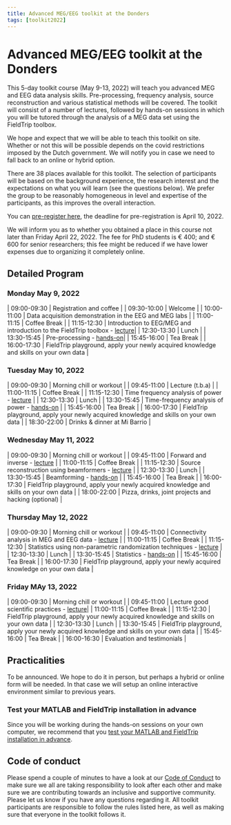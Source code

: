 ```yaml
---
title: Advanced MEG/EEG toolkit at the Donders
tags: [toolkit2022]
---
```


# Advanced MEG/EEG toolkit at the Donders

This 5-day toolkit course (May 9-13, 2022) will teach you advanced MEG and EEG data analysis skills. Pre-processing, frequency analysis, source reconstruction and various statistical methods will be covered. The toolkit will consist of a number of lectures, followed by hands-on sessions in which you will be tutored through the analysis of a MEG data set using the FieldTrip toolbox.

We hope and expect that we will be able to teach this toolkit on site. Whether or not this will be possible depends on the covid restrictions imposed by the Dutch government. We will notify you in case we need to fall back to an online or hybrid option.

There are 38 places available for this toolkit. The selection of participants will be based on the background experience, the research interest and the expectations on what you will learn (see the questions below). We prefer the group to be reasonably homogeneous in level and expertise of the participants, as this improves the overall interaction.

You can [pre-register here](https://www.ru.nl/donders/agenda/donders-tool-kits/vm-tool-kits/donders-meg-eeg-toolkit/), the deadline for pre-registration is April 10, 2022.

We will inform you as to whether you obtained a place in this course not later than Friday April 22, 2022. The fee for PhD students is € 400; and € 600 for senior researchers; this  fee might be reduced if we have lower expenses due to organizing it completely online.

## Detailed Program

### Monday May 9, 2022

| 09:00-09:30 | Registration and coffee |
| 09:30-10:00 | Welcome |
| 10:00-11:00 | Data acquisition demonstration in the EEG and MEG labs |
| 11:00-11:15 | Coffee Break |
| 11:15-12:30 | Introduction to EEG/MEG and introduction to the FieldTrip toolbox - [lecture](/assets/pdf/workshop/toolkit2022/introduction.pdf)|
| 12:30-13:30 | Lunch |
| 13:30-15:45 | Pre-processing - [hands-on](/tutorial/eventrelatedaveraging)|
| 15:45-16:00 | Tea Break |
| 16:00-17:30 | FieldTrip playground, apply your newly acquired knowledge and skills on your own data |


### Tuesday May 10, 2022

| 09:00-09:30 | Morning chill or workout |
| 09:45-11:00 | Lecture (t.b.a) |
| 11:00-11:15 | Coffee Break |
| 11:15-12:30 | Time frequency analysis of power - [lecture](/assets/pdf/workshop/toolkit2022/frequency.pdf) |
| 12:30-13:30 | Lunch |
| 13:30-15:45 | Time-frequency analysis of power - [hands-on](/tutorial/timefrequencyanalysis) |
| 15:45-16:00 | Tea Break |
| 16:00-17:30 | FieldTrip playground, apply your newly acquired knowledge and skills on your own data |
| 18:30-22:00 | Drinks & dinner at Mi Barrio |


### Wednesday May 11, 2022

| 09:00-09:30 | Morning chill or workout |
| 09:45-11:00 | Forward and inverse - [lecture](/assets/pdf/workshop/toolkit2022/forward_inverse.pdf) |
| 11:00-11:15 | Coffee Break |
| 11:15-12:30 | Source reconstruction using beamformers - [lecture](/assets/pdf/workshop/toolkit2022/beamforming.pdf) |
| 12:30-13:30 | Lunch |
| 13:30-15:45 | Beamforming - [hands-on](/tutorial/beamformer) |
| 15:45-16:00 | Tea Break |
| 16:00-17:30 | FieldTrip playground, apply your newly acquired knowledge and skills on your own data |
| 18:00-22:00 | Pizza, drinks, joint projects and hacking (optional) |


### Thursday May 12, 2022

| 09:00-09:30 | Morning chill or workout |
| 09:45-11:00 | Connectivity analysis in MEG and EEG data - [lecture](/assets/pdf/workshop/toolkit2022/connectivity.pdf) |
| 11:00-11:15 | Coffee Break |
| 11:15-12:30 | Statistics using non-parametric randomization techniques - [lecture](/assets/pdf/workshop/toolkit2022/statistics.pdf) |
| 12:30-13:30 | Lunch |
| 13:30-15:45 | Statistics - [hands-on](/tutorial/cluster_permutation_timelock) |
| 15:45-16:00 | Tea Break |
| 16:00-17:30 | FieldTrip playground, apply your newly acquired knowledge on your own data |


### Friday MAy 13, 2022

| 09:00-09:30 | Morning chill or workout |
| 09:45-11:00 | Lecture good scientific practices - [lecture](/assets/pdf/workshop/toolkit2022/openscience.pdf)|
| 11:00-11:15 | Coffee Break |
| 11:15-12:30 | FieldTrip playground, apply your newly acquired knowledge and skills on your own data |
| 12:30-13:30 | Lunch |
| 13:30-15:45 | FieldTrip playground, apply your newly acquired knowledge and skills on your own data |
| 15:45-16:00 | Tea Break |
| 16:00-16:30 | Evaluation and testimonials |

## Practicalities

To be announced. We hope to do it in person, but perhaps a hybrid or online form will be needed. In that case we will setup an online interactive environment similar to previous years.

### Test your MATLAB and FieldTrip installation in advance

Since you will be working during the hands-on sessions on your own computer, we recommend that you [test your MATLAB and FieldTrip installation in advance](/workshop/toolkit2022/test_installation).

## Code of conduct

Please spend a couple of minutes to have a look at our [Code of Conduct](/workshop/toolkit2022/code_of_conduct) to make sure we all are taking responsibility to look after each other and make sure we are contributing towards an inclusive and supportive community. Please let us know if you have any questions regarding it. All toolkit participants are responsible to follow the rules listed here, as well as making sure that everyone in the toolkit follows it.

